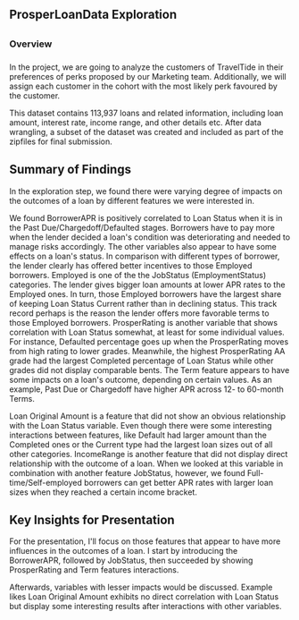 ## ProsperLoanData Exploration <h2>

### Overview <h3>

In the project, we are going to analyze the customers of TravelTide in their preferences of perks proposed by our Marketing team. Additionally, we will assign each customer in the cohort with the most likely perk favoured by the customer.

This dataset contains 113,937 loans and related information, including loan amount, interest rate, income range, and other details etc. 
After data wrangling, a subset of the dataset was created and included as part of the zipfiles for final submission. 

## Summary of Findings

In the exploration step, we found there were varying degree of impacts on the outcomes of a loan by different features we were interested in.

We found BorrowerAPR is positively correlated to Loan Status when it is in the Past Due/Chargedoff/Defaulted stages. Borrowers have to pay more when the lender decided a loan's condition was deteriorating and needed to manage risks accordingly. The other variables also appear to have some effects on a loan's status. In comparison with different types of borrower, the lender clearly has offered better incentives to those Employed borrowers. Employed is one of the the JobStatus (EmploymentStatus) categories. The lender gives bigger loan amounts at lower APR rates to the Employed ones. In turn, those Employed borrowers have the largest share of keeping Loan Status Current rather than in declining status. This track record perhaps is the reason the lender offers more favorable terms to those Employed borrowers. ProsperRating is another variable that shows correlation with Loan Status somewhat, at least for some individual values. For instance, Defaulted percentage goes up when the ProsperRating moves from high rating to lower grades. Meanwhile, the highest ProsperRating AA grade had the largest Completed percentage of Loan Status while other grades did not display comparable bents. The Term feature appears to have some impacts on a loan's outcome, depending on certain values. As an example, Past Due or Chargedoff have higher APR across 12- to 60-month Terms. 

Loan Original Amount is a feature that did not show an obvious relationship with the Loan Status variable. Even though there were some interesting interactions between features, like Default had larger amount than the Completed ones or the Current type had the largest loan sizes out of all other categories. IncomeRange is another feature that did not display direct relationship with the outcome of a loan. When we looked at this variable in combination with another feature JobStatus, however, we found Full-time/Self-employed borrowers can get better APR rates with larger loan sizes when they reached a certain income bracket.

## Key Insights for Presentation

For the presentation, I'll focus on those features that appear to have more influences in the outcomes of a loan. I start by introducing the BorrowerAPR, followed by JobStatus, then succeeded by showing ProsperRating and Term features interactions. 

Afterwards, variables with lesser impacts would be discussed. Example likes Loan Original Amount exhibits no direct correlation with Loan Status but display some interesting results after interactions with other variables.
